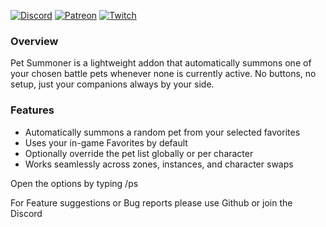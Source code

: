 [![Discord](https://img.shields.io/badge/Discord-7289da?logo=discord&logoColor=fff&style=for-the-badge)](https://discord.gg/v3gYmYamGJ) 
[![Patreon](https://img.shields.io/endpoint.svg?url=https%3A%2F%2Fshieldsio-patreon.vercel.app%2Fapi%3Fusername%3DJodsderechte%26type%3Dpatrons&style=for-the-badge)](https://patreon.com/Jodsderechte) 
[![Twitch](https://custom-icon-badges.demolab.com/badge/-Catch%20me%20Live-lightgrey?style=for-the-badge&logo=Twitch&color=22283D)](https://www.twitch.tv/Jodsderechte)

### Overview

Pet Summoner is a lightweight addon that automatically summons one of your chosen battle pets whenever none is currently active. No buttons, no setup, just your companions always by your side.


### Features

- Automatically summons a random pet from your selected favorites
- Uses your in-game Favorites by default
- Optionally override the pet list globally or per character
- Works seamlessly across zones, instances, and character swaps


Open the options by typing /ps

For Feature suggestions or Bug reports please use Github or join the Discord